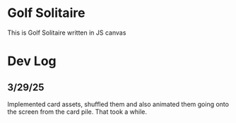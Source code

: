 # Golf Solitaire
This is Golf Solitaire written in JS canvas

# Dev Log
## 3/29/25
Implemented card assets, shuffled them and also animated them going onto the screen from the card pile. That took a while.